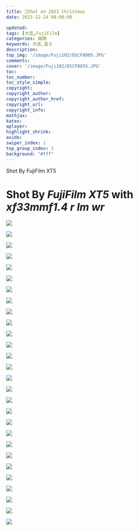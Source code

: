 ```yaml
---
title: 📸Shot on 2023 Christmas
date: 2023-12-24 08:00:00

updated:
tags: [大连,FujiFilm]
categories: 画廊
keywords: 大连,富士
description: 
top_img: '/image/Fuji102/DSCF8905.JPG'
comments:
cover: '/image/Fuji102/DSCF8855.JPG'
toc:
toc_number:
toc_style_simple:
copyright:
copyright_author:
copyright_author_href:
copyright_url:
copyright_info:
mathjax:
katex:
aplayer:
highlight_shrink:
aside:
swiper_index: 1
top_group_index: 1
background: "#fff"
---
```


Shot By FujiFilm XT5
<!-- more -->
# Shot By _FujiFilm XT5_ with _xf33mmf1.4 r lm wr_


![](/image/Fuji102/DSCF8869.JPG)

![](/image/Fuji102/DSCF8848.JPG)

![](/image/Fuji102/DSCF8852.JPG)

![](/image/Fuji102/DSCF8855.JPG)

![](/image/Fuji102/DSCF8856.JPG)

![](/image/Fuji102/DSCF8859.JPG)

![](/image/Fuji102/DSCF8860.JPG)

![](/image/Fuji102/DSCF8861.JPG)

![](/image/Fuji102/DSCF8879.JPG)

![](/image/Fuji102/DSCF8893.JPG)

![](/image/Fuji102/DSCF8900.JPG)

![](/image/Fuji102/DSCF8905.JPG)

![](/image/Fuji102/DSCF8911.JPG)

![](/image/Fuji102/DSCF8916.JPG)

![](/image/Fuji102/DSCF8929.JPG)

![](/image/Fuji102/DSCF8931.JPG)

![](/image/Fuji102/DSCF8935.JPG)

![](/image/Fuji102/DSCF8941.JPG)

![](/image/Fuji102/DSCF8954.JPG)

![](/image/Fuji102/DSCF8976.JPG)

![](/image/Fuji102/DSCF9002.JPG)

![](/image/Fuji102/DSCF9020.JPG)

![](/image/Fuji102/DSCF9042.JPG)

![](/image/Fuji102/DSCF9043.JPG)

![](/image/Fuji102/DSCF9044.JPG)

![](/image/Fuji102/DSCF9081.JPG)

![](/image/Fuji102/DSCF9087.JPG)

![](/image/Fuji102/DSCF9096.JPG)
